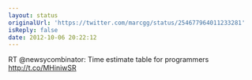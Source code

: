 ```yaml
---
layout: status
originalUrl: 'https://twitter.com/marcgg/status/254677964011233281'
isReply: false
date: 2012-10-06 20:22:12
---
```


RT @newsycombinator: Time estimate table for programmers http://t.co/MHiniwSR
